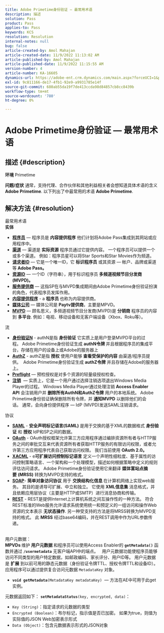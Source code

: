 ```yaml
---
title: Adobe Primetime身份验证 — 最常用术语
description: 描述
solution: Pass
product: Pass
applies-to: Pass
keywords: KCS
resolution: Resolution
internal-notes: null
bug: false
article-created-by: Amol Mahajan
article-created-date: 11/9/2022 11:13:02 AM
article-published-by: Amol Mahajan
article-published-date: 11/9/2022 11:15:55 AM
version-number: 4
article-number: KA-16605
dynamics-url: https://adobe-ent.crm.dynamics.com/main.aspx?forceUCI=1&pagetype=entityrecord&etn=knowledgearticle&id=4f62ba74-1f60-ed11-9561-6045bd006268
exl-id: 9c811166-de17-4fb1-92e9-a9931785e14f
source-git-commit: 680ab55da19f7de413ccda98d84857cb8cc8439b
workflow-type: tm+mt
source-wordcount: '780'
ht-degree: 0%

---
```


# Adobe Primetime身份验证 — 最常用术语

## 描述 {#description}

<b>环境</b>
Primetime


<b>问题/症状</b>
通常，支持代理、合作伙伴和其他利益相关者会想知道具体术语的含义 <b>Adobe Primetime</b>. 以下列出了中最常用的术语 <b>Adobe Primetime</b>.


## 解决方法 {#resolution}

最常用术语<br>
<b>实体</b>

- <u><b>程序员</b></u>  — 程序员是 <b>内容提供程序</b> 他们计划将Adobe Pass集成到其网站或应用程序中。
- <u><b>渠道</b></u>  — 渠道是 <b>实际资源</b> 程序员通过它提供内容。 一个程序员可以提供一个或多个渠道。 例如：程序员星可以将Star Sports和Star Movies作为频道。
- <u><b>请求者ID</b></u>  — 它是一个唯一ID，它 <b>标识程序员</b> 或其资源 — 帐户、品牌或渠道等<b> Adobe Pass。 </b>
- <u><b>资源ID</b></u>  — 一个ID（字符串），用于标识程序员<b> 多频道视频节目分发商(MVPD)。 </b>
- <u><b>服务提供商</b></u>  — 这指SP在与MVPD集成期间由Adobe Primetime身份验证扮演的角色，代表程序员发挥作用。
- <u><b>内容提供程序</b></u> - a <b>程序员 </b>也称为内容提供商。
- <u><b>媒体公司</b></u>  — 媒体公司是 <b>Paytv提供商</b>，主要是MPVD。
- <u><b>MVPD</b></u>  — 顾名思义，多频道视频节目分发商(MVPD)是 <b>分销商</b> 程序员的内容到 <b>多平台</b>. 例如：电视、移动设备和无客户端设备（Xbox、Roku等）。

流
- <u><b>身份验证N</b></u> - authN是指 <b>身份验证</b> 它实质上是用户登录MVPD平台的过程。 Adobe Primetime身份验证生成 <b>authN令牌 </b>并且根据程序员的集成平台，存储在用户的设备上或Adobe的服务器上
- <u><b>AuthZ</b></u> - authZ是指 <b>授权</b> 使用户能够 <b>查看受保护的内容</b> 由渠道/程序员提供。  Adobe Primetime身份验证生成 <b>authZ令牌</b> 并且存储在Adobe的服务器上。
- <u><b>Preflight</b></u>  — 预检授权是对多个资源的轻量级授权检查。
- <u><b>注销</b></u>  — 实质上，它是一个用户通过选择注销选项退出Windows Media Player的过程。 Windows Media Player通过处理注销 <b>Access Enabler API</b> 会注销用户并 <b>删除所有AuthN和AuthZ令牌</b> 用户的本地系统。 Adobe Primetime身份验证确保删除所有令牌，并 <b>通知MVPD</b> 以删除他们的会话。 通常，会向身份提供程序 — IdP (MVPD)发送SAML注销请求。



协议
- <b><u>SAML</u></b> - <b>安全声明标记语言(SAML)</b> 是用于交换的基于XML的数据格式 <b>身份验证</b> 和 <b>授权</b> IdP和SP之间的数据。
- <u><b>OAuth</b></u> - OAuth授权框架允许第三方应用程序通过编排资源所有者与HTTP服务之间的审批交互来代表资源所有者获取HTTP服务的有限访问权限，或者允许第三方应用程序代表自己获取访问权限。 我们当前使用 <b>OAuth 2.0。</b>
- <b><u>XACML</u></b> - e<b>可扩展访问控制标记语言</b> 定义一个声明性细粒度、基于属性的访问控制策略语言、一个架构和一个处理模型，描述如何根据策略中定义的规则评估访问请求。 Adobe Primetime身份验证使用它来翻译 <b>媒体富站点摘要</b> <b>(MRSS)</b> 转换为MVPD支持的格式。
- <b><u>SOAP</u></b>- <b>简单对象访问协议</b> 用于 <b>交换结构化信息 </b>在计算机网络上实现web服务。 其目的是诱导可扩展、中立和独立。 它使用 <b>XML信息集</b> 消息格式，并且依赖应用层协议（主要是HTTP或SMTP）进行消息协商和传输。
- <u><b>REST</b></u> - REST是提供Internet上计算机系统之间互操作性的一种方法。 符合REST标准的Web服务允许请求系统使用统一和预定义的一组访问和操作Web资源的文本表示 <b>无状态操作</b>. 另一种受支持的方法是将MRSS转换为MVPD支持的格式。 此 <b>MRSS</b> 经过base64编码，并在REST调用中作为URL参数传递。

<br>用户元数据：<br>
<b>MPVDs </b>维护<b> 用户元数据</b> 和程序员可以使用Access Enabler的 <b>`getMetadata()`</b> 函数并通过 <b>`/usermetadata`</b> 无客户端API中的端点。
 
用户元数据功能使程序员能够访问不同类型的用户特定数据，如邮政编码、家长评分、用户ID等。 用户元数据是 <b>扩展</b> 到以前可用的静态元数据（身份验证令牌TTL、授权令牌TTL和设备ID）。 应用程序可以通过提供复合访问元数据 `MetadataKey` 对象。

- <b>`void getMetadata`</b>`(MetadataKey metadataKey)`  — 方法在AE中可用于此get实例。


元数据返回如下： <b>`setMetadataStatus`</b>`(key, encrypted, data)`：

- `Key (String)`：指定请求的元数据的类型
- `Encrypted (Boolean)`：布尔标记，指示值是否已加密。 如果为true，则值为实际值的JSON Web加密表示形式
- `Data (Object)`：包含元数据表示形式的JSON对象
